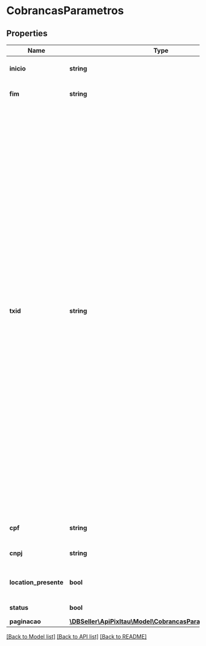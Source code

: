 # CobrancasParametros

## Properties
Name | Type | Description | Notes
------------ | ------------- | ------------- | -------------
**inicio** | **string** | Data inicial. Respeita RFC 3339. | 
**fim** | **string** | Data de fim. Respeita RFC 3339. | 
**txid** | **string** | ID de identificação do documento entre os bancos e o cliente emissor. O campo txid é obrigatório e determina o identificador da transação.O objetivo desse campo é ser um elemento que possibilite a conciliação de pagamentos. O txid é criado exclusivamente pelo usuário recebedor e está sob sua responsabilidade. Deve ser único por CNPJ do recebedor. Apesar de possuir o tamanho de 35 posições (PAC008), para QR Code Estático o tamanho máximo permitido é de 25 posições (limitação EMV). No caso do QR Code dinâmico o campo deve possuir de 26 posição até 35 posições. Os caracteres permitidos no contexto do Pix para o campo txId são:Letras minúsculas, de ‘a’ a ‘z’, Letras maiúsculas, de ‘A’ a ‘Z’, Dígitos decimais, de ‘0’ a ‘9’ | [optional] 
**cpf** | **string** | CPF do pagador cadastrado na cobrança | [optional] 
**cnpj** | **string** | CNPJ do pagador cadastrado na cobrança. | [optional] 
**location_presente** | **bool** | Filtro pela existência de location vinculada. | [optional] 
**status** | **bool** | Filtro pelo status das cobranças. | [optional] 
**paginacao** | [**\DBSeller\ApiPixItau\Model\CobrancasParametrosPaginacao**](CobrancasParametrosPaginacao.md) |  | [optional] 

[[Back to Model list]](../../README.md#documentation-for-models) [[Back to API list]](../../README.md#documentation-for-api-endpoints) [[Back to README]](../../README.md)

